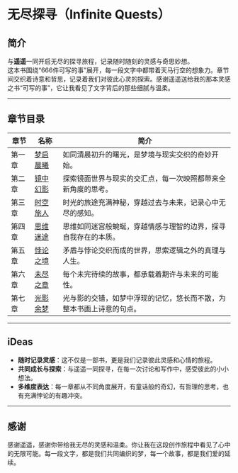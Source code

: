 # 无尽探寻（Infinite Quests）

## 简介
与**遥遥**一同开启无尽的探寻旅程，记录随时随刻的灵感与奇思妙想。  
这本书围绕“666件可写的事”展开，每一段文字中都带着天马行空的想象力。章节间交织着诗意和哲思，记录着我们对彼此心灵的探索。感谢遥遥送给我的那本灵感之书“可写的事”，它让我看见了文字背后的那些细腻与温柔。

---

## 章节目录
| **章节** | **名称**                                                                                           | **简介**                                                                 |
|----------|----------------------------------------------------------------------------------------------------|--------------------------------------------------------------------------|
| 第一章   | [梦启晨曦](https://github.com/LiangFelinae/Infinite-Quests/blob/main/content/01-第一章%3A梦启晨曦(Dreams%20of%20Dawn).md) | 如同清晨初升的曙光，是梦境与现实交织的奇妙开始。                                                       |
| 第二章   | [镜中幻影](https://github.com/LiangFelinae/Infinite-Quests/blob/main/content/02-第二章%3A镜中幻影(Reflections%20of%20Reality).md) | 探索镜面世界与现实的交汇点，每一次映照都带来全新角度的思考。                                              |
| 第三章   | [时空旅人](https://github.com/LiangFelinae/Infinite-Quests/blob/main/content/03-第三章%3A时空旅人(Wanderers%20of%20Time).md) | 时光的旅途充满神秘，穿越过去与未来，记录心中无尽的感知。                                                 |
| 第四章   | [思维迷途](https://github.com/LiangFelinae/Infinite-Quests/blob/main/content/04-第四章%3A思维迷途(Labyrinth%20of%20Thoughts).md) | 思维如同迷宫般蜿蜒，穿越情感与理智的边界，探寻自我存在的本质。                                             |
| 第五章   | [悖论之境](https://github.com/LiangFelinae/Infinite-Quests/blob/main/content/05-第五章%3A悖论之境(Realm%20of%20Paradoxes).md) | 矛盾与悖论交织而成的世界，思索逻辑之外的真理与人生。                                                     |
| 第六章   | [未尽之章](https://github.com/LiangFelinae/Infinite-Quests/blob/main/content/06-第六章%3A未尽之章(Unfinished%20Tales).md) | 每个未完待续的故事，都承载着期许与未来的可能性。                                                         |
| 第七章   | [光影余梦](https://github.com/LiangFelinae/Infinite-Quests/blob/main/content/07-第七章%3A光影余梦(Echoes%20of%20Light%20and%20Shadows).md) | 光与影的交错，如梦中浮现的记忆，悠长而不散，为整本书画上诗意的句点。                                          |

---

## iDeas
- **随时记录灵感**：这不仅是一部书，更是我们记录彼此灵感和心情的旅程。
- **共同成长与探索**：与遥遥一同探寻，在每一次讨论和写作中，感受彼此的小小想法。
- **多维度表达**：每一章都从不同角度展开，有童话般的奇幻，有哲理的思考，也有充满悖论的有趣冲突。

---

## 感谢
感谢遥遥，感谢你带给我无尽的灵感和温柔。你让我在这段创作旅程中看见了心中的无限可能。每一段文字，都是我们共同编织的梦，每一个故事，都是我们爱的延续。

